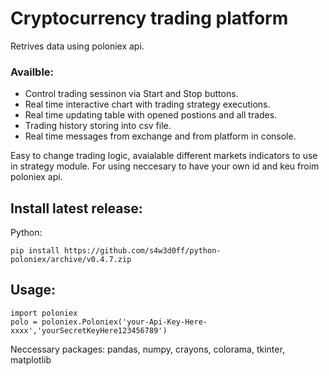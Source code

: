 # Cryptocurrency trading platform

Retrives data using poloniex api.

### Availble:
* Control trading sessinon via Start and Stop buttons.
* Real time interactive chart with trading strategy executions.
* Real time updating table with opened postions and all trades.
* Trading history storing into csv file.
* Real time messages from exchange and from platform in console.

Easy to change trading logic, avaialable different markets indicators to use in strategy module.
For using neccesary to have your own id and keu froim poloniex api.

## Install latest release:
Python:
```
pip install https://github.com/s4w3d0ff/python-poloniex/archive/v0.4.7.zip
```
## Usage:
```
import poloniex
polo = poloniex.Poloniex('your-Api-Key-Here-xxxx','yourSecretKeyHere123456789')
```
Neccessary packages: pandas, numpy, crayons, colorama, tkinter, matplotlib
